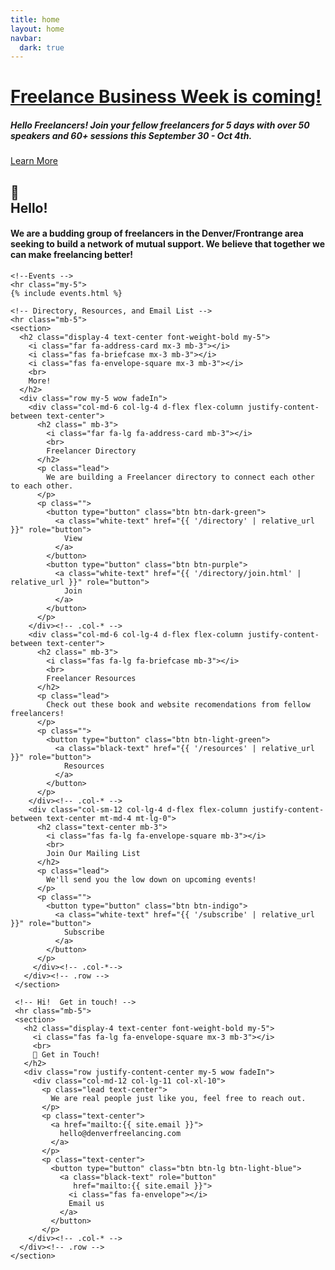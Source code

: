```yaml
---
title: home
layout: home
navbar:
  dark: true
---
```


<!-- Above the fold -->
<div class="view"
     style="background-image: url('assets/img/better-together-20181011-post_1-bw_1.jpg'); background-repeat: no-repeat; background-size: cover; background-position: center top;">
  <div class="mask rgba-black-light d-flex justify-content-center align-items-center">
    <div class="text-center white-text mx-5 wow fadeIn">
      <h1 class="h1 mb-4">
        <strong><u>Freelance Business Week is coming!</u></strong>
      </h1>
      <h5 class="my-4 d-none d-md-block">
        <strong>
          Hello Freelancers! Join your fellow freelancers for 5 days with over 50 speakers and 60+ sessions this September 30 - Oct 4th.
        </strong>
      </h5>
      <a class="btn btn-white btn-lg mt-3" href="https://freelancebusinessweek.com/denver/">
        Learn More
      </a>
    </div>
  </div><!-- .mask -->
</div><!-- .view -->

<main>
  <div class="container">
    <section>
      <h2 class="display-4 text-center font-weight-bold my-5">
        <span class="mb-3">👋</span>
        <br>
        Hello!
      </h2>
      <div class="row justify-content-center wow fadeIn">
        <div class="col-md-11 col-lg-10 col-xl-8 px-4">
          <h4>
           We are a budding group of freelancers in the Denver/Frontrange
            area seeking to build a network of mutual support.
           We believe that together we can make freelancing better!
          </h4>
        </div><!-- .col-*-->
      </div><!-- .row -->
    </section>

    <!--Events -->
    <hr class="my-5">
    {% include events.html %}

    <!-- Directory, Resources, and Email List -->
    <hr class="mb-5">
    <section>
      <h2 class="display-4 text-center font-weight-bold my-5">
        <i class="far fa-address-card mx-3 mb-3"></i>
        <i class="fas fa-briefcase mx-3 mb-3"></i>
        <i class="fas fa-envelope-square mx-3 mb-3"></i>
        <br>
        More!
      </h2>
      <div class="row my-5 wow fadeIn">
        <div class="col-md-6 col-lg-4 d-flex flex-column justify-content-between text-center">
          <h2 class=" mb-3">
            <i class="far fa-lg fa-address-card mb-3"></i>
            <br>
            Freelancer Directory
          </h2>
          <p class="lead">
            We are building a Freelancer directory to connect each other to each other.
          </p>
          <p class="">
            <button type="button" class="btn btn-dark-green">
              <a class="white-text" href="{{ '/directory' | relative_url }}" role="button">
                View
              </a>
            </button>
            <button type="button" class="btn btn-purple">
              <a class="white-text" href="{{ '/directory/join.html' | relative_url }}" role="button">
                Join
              </a>
            </button>
          </p>
        </div><!-- .col-* -->
        <div class="col-md-6 col-lg-4 d-flex flex-column justify-content-between text-center">
          <h2 class=" mb-3">
            <i class="fas fa-lg fa-briefcase mb-3"></i>
            <br>
            Freelancer Resources
          </h2>
          <p class="lead">
            Check out these book and website recomendations from fellow freelancers!
          </p>
          <p class="">
            <button type="button" class="btn btn-light-green">
              <a class="black-text" href="{{ '/resources' | relative_url }}" role="button">
                Resources
              </a>
            </button>
          </p>
        </div><!-- .col-* -->
        <div class="col-sm-12 col-lg-4 d-flex flex-column justify-content-between text-center mt-md-4 mt-lg-0">
          <h2 class="text-center mb-3">
            <i class="fas fa-lg fa-envelope-square mb-3"></i>
            <br>
            Join Our Mailing List
          </h2>
          <p class="lead">
            We'll send you the low down on upcoming events!
          </p>
          <p class="">
            <button type="button" class="btn btn-indigo">
              <a class="white-text" href="{{ '/subscribe' | relative_url }}" role="button">
                Subscribe
              </a>
            </button>
          </p>
         </div><!-- .col-*-->
       </div><!-- .row -->
     </section>

     <!-- Hi!  Get in touch! -->
     <hr class="mb-5">
     <section>
       <h2 class="display-4 text-center font-weight-bold my-5">
         <i class="fas fa-lg fa-envelope-square mx-3 mb-3"></i>
         <br>
         👋 Get in Touch!
       </h2>
       <div class="row justify-content-center my-5 wow fadeIn">
         <div class="col-md-12 col-lg-11 col-xl-10">
           <p class="lead text-center">
             We are real people just like you, feel free to reach out.
           </p>
           <p class="text-center">
             <a href="mailto:{{ site.email }}">
               hello@denverfreelancing.com
             </a>
           </p>
           <p class="text-center">
             <button type="button" class="btn btn-lg btn-light-blue">
               <a class="black-text" role="button"
                  href="mailto:{{ site.email }}">
                 <i class="fas fa-envelope"></i>
                 Email us
               </a>
             </button>
           </p>
        </div><!-- .col-* -->
      </div><!-- .row -->
    </section>

  </div><!-- .container -->
</main>

